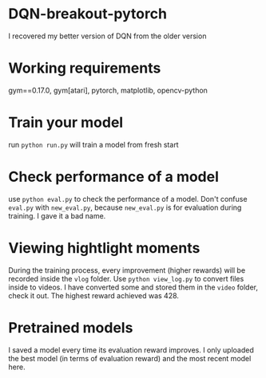 # DQN-breakout-pytorch
I recovered my better version of DQN from the older version

# Working requirements
gym==0.17.0, gym[atari], pytorch, matplotlib, opencv-python

# Train your model
run `python run.py` will train a model from fresh start

# Check performance of a model
use `python eval.py` to check the performance of a model. Don't confuse `eval.py` with `new_eval.py`, because `new_eval.py` is for evaluation during training. I gave it a bad name.

# Viewing hightlight moments
During the training process, every improvement (higher rewards) will be recorded inside the `vlog` folder. Use `python view_log.py` to convert files inside to videos. I have converted some and stored them in the `video` folder, check it out. The highest reward achieved was 428.

# Pretrained models
I saved a model every time its evaluation reward improves. I only uploaded the best model (in terms of evaluation reward) and the most recent model here.
